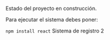  Estado del proyecto en construcción.
 
Para ejecutar el sistema debes poner:

````npm install react````
Sistema de registro 2
